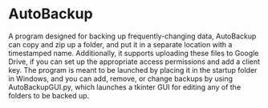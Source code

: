 # AutoBackup

A program designed for backing up frequently-changing data, AutoBackup can copy and zip up a folder, and put it in a separate location with a timestamped name.
Additionally, it supports uploading these files to Google Drive, if you can set up the appropriate access permissions and add a client key. The program is meant 
to be launched by placing it in the startup folder in Windows, and you can add, remove, or change backups by using AutoBackupGUI.py, which launches a tkinter
GUI for editing any of the folders to be backed up.
